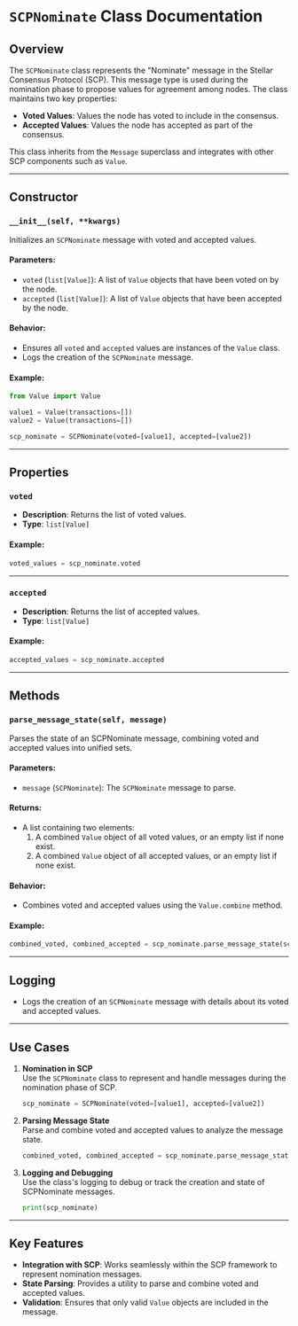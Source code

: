 # `SCPNominate` Class Documentation  

## Overview  

The `SCPNominate` class represents the "Nominate" message in the Stellar Consensus Protocol (SCP). This message type is used during the nomination phase to propose values for agreement among nodes. The class maintains two key properties:
- **Voted Values**: Values the node has voted to include in the consensus.
- **Accepted Values**: Values the node has accepted as part of the consensus.

This class inherits from the `Message` superclass and integrates with other SCP components such as `Value`.  

---

## Constructor  

### `__init__(self, **kwargs)`  

Initializes an `SCPNominate` message with voted and accepted values.  

#### Parameters:  
- `voted` (`list[Value]`): A list of `Value` objects that have been voted on by the node.  
- `accepted` (`list[Value]`): A list of `Value` objects that have been accepted by the node.  

#### Behavior:  
- Ensures all `voted` and `accepted` values are instances of the `Value` class.  
- Logs the creation of the `SCPNominate` message.  

#### Example:  
```python
from Value import Value

value1 = Value(transactions=[])
value2 = Value(transactions=[])

scp_nominate = SCPNominate(voted=[value1], accepted=[value2])
```

---

## Properties  

### `voted`  
- **Description**: Returns the list of voted values.  
- **Type**: `list[Value]`  

#### Example:  
```python
voted_values = scp_nominate.voted
```

---

### `accepted`  
- **Description**: Returns the list of accepted values.  
- **Type**: `list[Value]`  

#### Example:  
```python
accepted_values = scp_nominate.accepted
```

---

## Methods  

### `parse_message_state(self, message)`  
Parses the state of an SCPNominate message, combining voted and accepted values into unified sets.

#### Parameters:  
- `message` (`SCPNominate`): The `SCPNominate` message to parse.  

#### Returns:  
- A list containing two elements:  
  1. A combined `Value` object of all voted values, or an empty list if none exist.  
  2. A combined `Value` object of all accepted values, or an empty list if none exist.  

#### Behavior:  
- Combines voted and accepted values using the `Value.combine` method.  

#### Example:  
```python
combined_voted, combined_accepted = scp_nominate.parse_message_state(scp_nominate)
```

---

## Logging  

- Logs the creation of an `SCPNominate` message with details about its voted and accepted values.  

---

## Use Cases  

1. **Nomination in SCP**  
   Use the `SCPNominate` class to represent and handle messages during the nomination phase of SCP.  
   ```python
   scp_nominate = SCPNominate(voted=[value1], accepted=[value2])
   ```

2. **Parsing Message State**  
   Parse and combine voted and accepted values to analyze the message state.  
   ```python
   combined_voted, combined_accepted = scp_nominate.parse_message_state(scp_nominate)
   ```

3. **Logging and Debugging**  
   Use the class's logging to debug or track the creation and state of SCPNominate messages.  
   ```python
   print(scp_nominate)
   ```

---

## Key Features  

- **Integration with SCP**: Works seamlessly within the SCP framework to represent nomination messages.  
- **State Parsing**: Provides a utility to parse and combine voted and accepted values.  
- **Validation**: Ensures that only valid `Value` objects are included in the message.  
